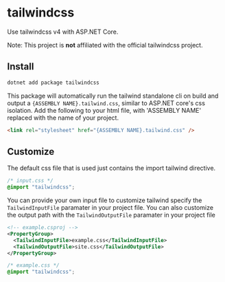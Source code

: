 # tailwindcss

Use tailwindcss v4 with ASP.NET Core.

Note: This project is **not** affiliated with the official tailwindcss project.

## Install

```bash
dotnet add package tailwindcss
```

This package will automatically run the tailwind standalone cli on build and output a `{ASSEMBLY NAME}.tailwind.css`, similar to ASP.NET core's css isolation.
Add the following to your html file, with 'ASSEMBLY NAME' replaced with the name of your project.

```html
<link rel="stylesheet" href="{ASSEMBLY NAME}.tailwind.css" />
```

## Customize

The default css file that is used just contains the import tailwind directive.

```css
/* input.css */
@import "tailwindcss";
```

You can provide your own input file to customize tailwind specify the `TailwindInputFile` paramater in your project file. You can also customize the output path with the `TailwindOutputFile` paramater in your project file

```xml
<!-- example.csproj -->
<PropertyGroup>
  <TailwindInputFile>example.css</TailwindInputFile>
  <TailwindOutputFile>site.css</TailwindOutputFile>
</PropertyGroup>
```

```css
/* example.css */
@import "tailwindcss";
```
